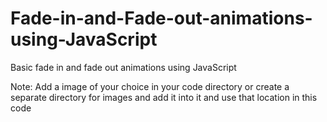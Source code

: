 # Fade-in-and-Fade-out-animations-using-JavaScript
Basic fade in and fade out animations using JavaScript

Note: Add a image of your choice in your code directory or create a separate directory for images and add it into it and use that location in this code

<html>
	<head>
 		<title>Basic Animation - Fade in & Out</title>
		<script type="text/javascript">
		
		var opacity =0;
		var intervalID=0;
		function fadeOut()
		{
			intervalID=setInterval(hide,20);
		}
		function fadeIn()
		{
			intervalID=setInterval(show,20);
		}
		function show()
		{
			var img = document.getElementById("img1");
			opacity = Number(window.getComputedStyle(img).getPropertyValue("opacity"));
			if(opacity<1)
			{
				opacity=opacity+0.1;
				img.style.opacity=opacity;
				console.log(opacity);
			}
			else
			{
				clearInterval(intervalID);
			}
		}
		function hide()
		{
			var img = document.getElementById("img1");
			opacity = Number(window.getComputedStyle(img).getPropertyValue("opacity"));
			if(opacity>0)
			{
				opacity=opacity-0.1;
				img.style.opacity=opacity;
				console.log(opacity);
			}
			else
			{
				clearInterval(intervalID);
			}
		}

		</script>
	</head>
	<body>
		
		<button onclick="fadeOut()" id="btnAdd">Fade Out</button>
		<br>
		<img  id="img1" src="imgs/simple_snippets.png" width="250px"/>
		<br>
		<button onclick="fadeIn()" id="btnStop">Fade In</button>
	</body>

</html>
